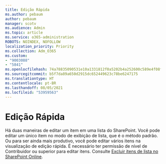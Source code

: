 ```yaml
---
title: Edição Rápida
ms.author: pebaum
author: pebaum
manager: scotv
ms.audience: Admin
ms.topic: article
ms.service: o365-administration
ROBOTS: NOINDEX, NOFOLLOW
localization_priority: Priority
ms.collection: Adm_O365
ms.custom:
- "9003088"
- "5841"
ms.openlocfilehash: 74a78835090531e10a1331812f0a5202b4a252600c589e4f08ff891398a3cc3d
ms.sourcegitcommit: b5f7da89a650d2915dc652449623c78be6247175
ms.translationtype: HT
ms.contentlocale: pt-BR
ms.lasthandoff: 08/05/2021
ms.locfileid: "53959563"
---
```

# <a name="quick-edit"></a>Edição Rápida

Há duas maneiras de editar um item em uma lista do SharePoint. Você pode editar um único item no modo de exibição de lista, que é o método padrão. Ou para ser ainda mais produtivo, você pode editar vários itens na visualização de edição rápida. É necessário ter permissão de nível de Contribuidor ou superior para editar itens. Consulte [Excluir itens de lista no SharePoint Online](https://support.microsoft.com/office/dac1a1c3-a80b-4082-ba57-715cf613d0f7).
